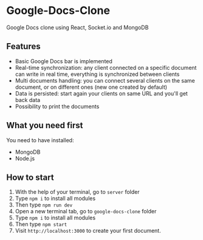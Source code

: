 # Google-Docs-Clone

Google Docs clone using React, Socket.io and MongoDB

## Features
* Basic Google Docs bar is implemented
* Real-time synchronization: any client connected on a specific document can write in real time, everything is synchronized between clients
* Multi documents handling: you can connect several clients on the same document, or on different ones (new one created by default)
* Data is persisted: start again your clients on same URL and you'll get back data
* Possibility to print the documents

## What you need first
You need to have installed:
* MongoDB
* Node.js

## How to start
1. With the help of your terminal, go to `server` folder
2. Type `npm i` to install all modules
3. Then type `npm run dev`
4. Open a new terminal tab, go to `google-docs-clone` folder
5. Type `npm i` to install all modules
6. Then type `npm start`
7. Visit `http://localhost:3000` to create your first document.


